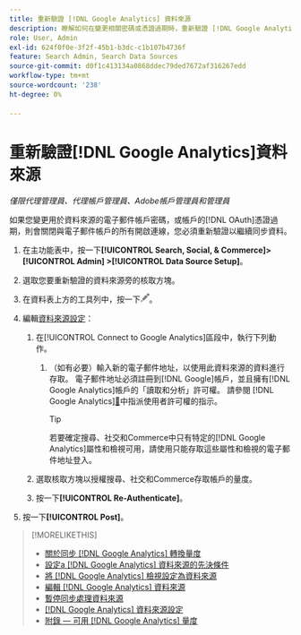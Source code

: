 ```yaml
---
title: 重新驗證 [!DNL Google Analytics] 資料來源
description: 瞭解如何在變更相關密碼或憑證過期時，重新驗證 [!DNL Google Analytics] 資料來源。
role: User, Admin
exl-id: 624f0f0e-3f2f-45b1-b3dc-c1b107b4736f
feature: Search Admin, Search Data Sources
source-git-commit: d0f1c413134a0868ddec79ded7672af316267edd
workflow-type: tm+mt
source-wordcount: '238'
ht-degree: 0%

---
```


# 重新驗證[!DNL Google Analytics]資料來源

*僅限代理管理員、代理帳戶管理員、Adobe帳戶管理員和管理員*

如果您變更用於資料來源的電子郵件帳戶密碼，或帳戶的[!DNL OAuth]憑證過期，則會關閉與電子郵件帳戶的所有開啟連線，您必須重新驗證以繼續同步資料。

1. 在主功能表中，按一下&#x200B;**[!UICONTROL Search, Social, & Commerce]> [!UICONTROL Admin] >[!UICONTROL Data Source Setup]**。

1. 選取您要重新驗證的資料來源旁的核取方塊。

1. 在資料表上方的工具列中，按一下![編輯](/help/search-social-commerce/assets/edit.png "編輯")。

1. 編輯[資料來源設定](data-source-settings.md)：

   1. 在[!UICONTROL Connect to Google Analytics]區段中，執行下列動作。

      1. （如有必要）輸入新的電子郵件地址，以使用此資料來源的資料進行存取。 電子郵件地址必須註冊到[!DNL Google]帳戶，並且擁有[!DNL Google Analytics]帳戶的「讀取和分析」許可權。 請參閱 [!DNL Google Analytics][&#128279;](https://support.google.com/analytics/answer/9305587)中指派使用者許可權的指示。

         >[!TIP]
         >
         >若要確定搜尋、社交和Commerce中只有特定的[!DNL Google Analytics]屬性和檢視可用，請使用只能存取這些屬性和檢視的電子郵件地址登入。

   1. 選取核取方塊以授權搜尋、社交和Commerce存取帳戶的量度。

   1. 按一下&#x200B;**[!UICONTROL Re-Authenticate]**。

1. 按一下&#x200B;**[!UICONTROL Post]**。

>[!MORELIKETHIS]
>
>* [關於同步 [!DNL Google Analytics] 轉換量度](data-source-about.md)
>* [設定a [!DNL Google Analytics] 資料來源的先決條件](data-source-prerequisites.md)
>* [將 [!DNL Google Analytics] 檢視設定為資料來源](data-source-configure.md)
>* [編輯 [!DNL Google Analytics] 資料來源](data-source-edit.md)
>* [暫停同步處理資料來源](data-source-pause.md)
>* [[!DNL Google Analytics] 資料來源設定](data-source-settings.md)
>* [附錄 — 可用 [!DNL Google Analytics] 量度](data-source-ga-metrics.md)
